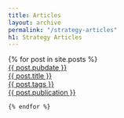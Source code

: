 ```yaml
---
title: Articles
layout: archive
permalink: "/strategy-articles"
h1: Strategy Articles
---
```


<main class="preview" id="all-container">
  {% for post in site.posts %}
        <a href="{{ site.github.url }}{{ post.url }}">
        <div class="object">
            <div class="year">{{ post.pubdate }}</div>
            <div class="project">{{ post.title }}</div>
            <div class="type">{{ post.tags }}</div>
            <div class="publication">{{ post.publication }}</div>
        </div>
    </a>

    {% endfor %}

</main>

<section class="clear"></section>


